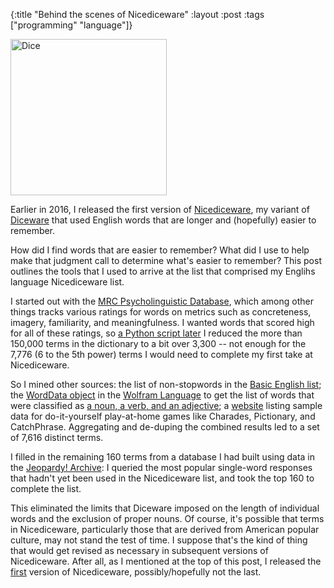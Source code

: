 {:title "Behind the scenes of Nicediceware"
:layout :post
:tags  ["programming" "language"]}

<img src="http://www.szcz.org/img/Dice.jpg" alt="Dice" style="width: 250px;"/>

Earlier in 2016, I released the first version of [Nicediceware](http://www.szcz.org/posts/2016-05-01-introducing-nicediceware), my variant of [Diceware](http://world.std.com/~reinhold/diceware.html) that used English words that are longer and (hopefully) easier to remember.

How did I find words that are easier to remember?  What did I use to help make that judgment call to determine what's easier to remember?  This post outlines the tools that I used to arrive at the list that comprised my Englihs language Nicediceware list.

I started out with the [MRC Psycholinguistic Database](http://www.psych.rl.ac.uk/MRC_Psych_Db_files/mrc2.html), which among other things tracks various ratings for words on metrics such as concreteness, imagery, familiarity, and meaningfulness.  I wanted words that scored high for all of these ratings, so [a Python script later](https://gist.github.com/msszczep/a77c9361b9dfff6f8f57bf772ef5c2a4) I reduced the more than 150,000 terms in the dictionary to a bit over 3,300 -- not enough for the 7,776 (6 to the 5th power) terms I would need to complete my first take at Nicediceware.

So I mined other sources: the list of non-stopwords in the [Basic English list](https://en.wiktionary.org/wiki/Appendix:Basic_English_word_list); the [WordData object](http://reference.wolfram.com/language/ref/WordData.html) in the [Wolfram Language](http://reference.wolfram.com/language/) to get the list of words that were classified as [a noun, a verb, and an adjective](https://gist.github.com/msszczep/d74014b94eb6220f8c8289179ba69349); a [website](https://www.thegamegal.com/printables/) listing sample data for do-it-yourself play-at-home games like Charades, Pictionary, and CatchPhrase.  Aggregating and de-duping the combined results led to a set of 7,616 distinct terms.

I filled in the remaining 160 terms from a database I had built using data in the [Jeopardy! Archive](http://www.j-archive.org): I queried the most popular single-word responses that hadn't yet been used in the Nicediceware list, and took the top 160 to complete the list.

This eliminated the limits that Diceware imposed on the length of individual words and the exclusion of proper nouns.  Of course, it's possible that terms in Nicediceware, particularly those that are derived from American popular culture, may not stand the test of time.  I suppose that's the kind of thing that would get revised as necessary in subsequent versions of Nicediceware.  After all, as I mentioned at the top of this post, I released the [first](https://github.com/msszczep/nicediceware/blob/master/nicediceware_en_us.txt) version of Nicediceware, possibly/hopefully not the last.
